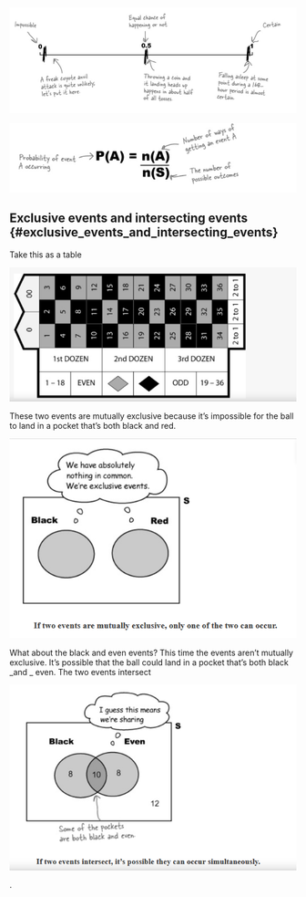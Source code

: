 ![](/assets/prob1.png)

![](/assets/prob2.png)

## Exclusive events and intersecting events {#exclusive_events_and_intersecting_events}

Take this as a table

![](/assets/prob3.png)

These two events are  mutually exclusive  because it’s impossible for the ball to land in a pocket that’s both black and red.

![](/assets/prob4.png)

What about the black and even events? This time the events aren’t mutually exclusive. It’s possible that the ball could land in a pocket that’s both black  _and  _ even. The two events  intersect



![](/assets/prob6.png)

.

